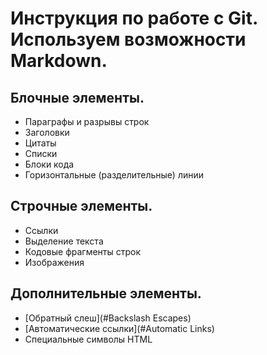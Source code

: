 # Инструкция по работе с Git. Используем возможности Markdown.

## Блочные элементы.

* Параграфы и разрывы строк
* Заголовки
* Цитаты
* Списки
* Блоки кода
* Горизонтальные (разделительные) линии

## Строчные элементы.

* Ссылки
* Выделение текста
* Кодовые фрагменты строк
* Изображения

## Дополнительные элементы.

* [Обратный слеш](#Backslash Escapes)
* [Автоматические ссылки](#Automatic Links)
* Специальные символы HTML
